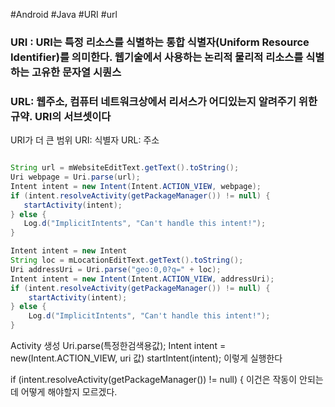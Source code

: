 #Android #Java #URI #url 
### URI : URI는 특정 리소스를 식별하는 통합 식별자(Uniform Resource Identifier)를 의미한다. 웹기술에서 사용하는 논리적 물리적 리소스를 식별하는 고유한 문자열 시퀀스
### URL: 웹주소, 컴퓨터 네트워크상에서 리서스가 어디있는지 알려주기 위한 규약. URI의 서브셋이다
URI가 더 큰 범위
URI: 식별자
URL: 주소

```Java

String url = mWebsiteEditText.getText().toString();
Uri webpage = Uri.parse(url);
Intent intent = new Intent(Intent.ACTION_VIEW, webpage);
if (intent.resolveActivity(getPackageManager()) != null) {
   startActivity(intent);
} else {
   Log.d("ImplicitIntents", "Can't handle this intent!");
}

Intent intent = new Intent
String loc = mLocationEditText.getText().toString();
Uri addressUri = Uri.parse("geo:0,0?q=" + loc);
Intent intent = new Intent(Intent.ACTION_VIEW, addressUri);
if (intent.resolveActivity(getPackageManager()) != null) {
	startActivity(intent);
} else {
	Log.d("ImplicitIntents", "Can't handle this intent!");
}
```
Activity 생성
Uri.parse(특정한검색용값);
Intent intent = new(Intent.ACTION_VIEW, uri 값)
startIntent(intent);
이렇게 실행한다

if (intent.resolveActivity(getPackageManager()) != null) {
이건은 작동이 안되는데 어떻게 해야할지 모르겠다.
